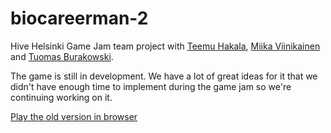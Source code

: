 # biocareerman-2
Hive Helsinki Game Jam team project with [Teemu Hakala](https://github.com/teemu-hakala), [Miika Viinikainen](https://github.com/MiikaViini) and [Tuomas Burakowski](https://github.com/tburakow).

The game is still in development. We have a lot of great ideas for it that we didn't have enough time to implement during the game jam so we're continuing working on it.

[Play the old version in browser](https://ladymarengo.itch.io/biocareerman-2)
